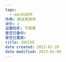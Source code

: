 ```yaml
---
tags:
  - macOS软件
作用: 解谜类游戏
评价: 2
设置同步: 不需要
是否已备份:
是否已重装:
title: INSIDE
date created: 2023-02-28
date modified: 2023-03-08
---
```

